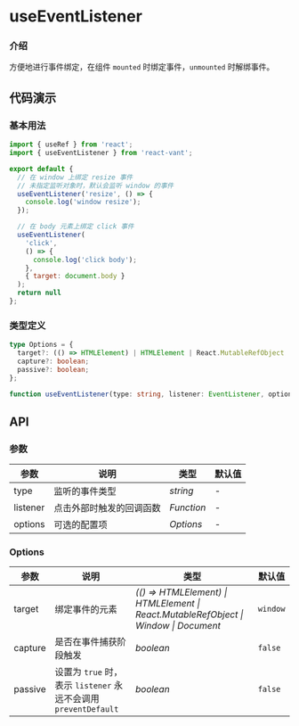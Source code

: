 # useEventListener

### 介绍

方便地进行事件绑定，在组件 `mounted` 时绑定事件，`unmounted` 时解绑事件。

## 代码演示

### 基本用法

```js
import { useRef } from 'react';
import { useEventListener } from 'react-vant';

export default {
  // 在 window 上绑定 resize 事件
  // 未指定监听对象时，默认会监听 window 的事件
  useEventListener('resize', () => {
    console.log('window resize');
  });

  // 在 body 元素上绑定 click 事件
  useEventListener(
    'click',
    () => {
      console.log('click body');
    },
    { target: document.body }
  );
  return null
};
```

### 类型定义

```ts
type Options = {
  target?: (() => HTMLElement) | HTMLElement | React.MutableRefObject | Window | Document;
  capture?: boolean;
  passive?: boolean;
};

function useEventListener(type: string, listener: EventListener, options?: Options): void;
```

## API

### 参数

| 参数     | 说明                     | 类型       | 默认值 |
| -------- | ------------------------ | ---------- | ------ |
| type     | 监听的事件类型           | _string_   | -      |
| listener | 点击外部时触发的回调函数 | _Function_ | -      |
| options  | 可选的配置项             | _Options_  | -      |

### Options

| 参数 | 说明 | 类型 | 默认值 |
| --- | --- | --- | --- |
| target | 绑定事件的元素 | _(() => HTMLElement) \| HTMLElement \| React.MutableRefObject \| Window \| Document_ | `window` |
| capture | 是否在事件捕获阶段触发 | _boolean_ | `false` |
| passive | 设置为 `true` 时，表示 `listener` 永远不会调用 `preventDefault` | _boolean_ | `false` |
